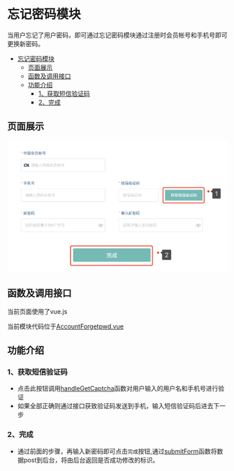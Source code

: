 # 忘记密码模块
当用户忘记了用户密码，即可通过忘记密码模块通过注册时会员帐号和手机号即可更换新密码。

<!-- TOC -->

- [忘记密码模块](#忘记密码模块)
  - [页面展示](#页面展示)
  - [函数及调用接口](#函数及调用接口)
  - [功能介绍](#功能介绍)
    - [1、获取短信验证码](#1获取短信验证码)
    - [2、完成](#2完成)

<!-- /TOC -->

## 页面展示
![image](./images/forgetpwd.png)

## 函数及调用接口
当前页面使用了vue.js

当前模块代码位于[AccountForgetpwd.vue](https://gitlab.kyani.cn/kyani-inc/kyani-shop-pc/blob/master/src/views/acount/AccountForgetpwd.vue)


## 功能介绍

### 1、获取短信验证码 
  - 点击此按钮调用[handleGetCaptcha](https://gitlab.kyani.cn/kyani-inc/kyani-shop-pc/blob/master/src/views/acount/AccountForgetpwd.vue#191)函数对用户输入的用户名和手机号进行验证
  - 如果全部正确则通过接口获致验证码发送到手机，输入短信验证码后进去下一步

### 2、完成
  - 通过前面的步骤，再输入新密码即可点击`完成`按钮,通过[submitForm](https://gitlab.kyani.cn/kyani-inc/kyani-shop-pc/blob/master/src/views/acount/AccountForgetpwd.vue#144)函数将数据post到后台，将由后台返回是否成功修改的标识。